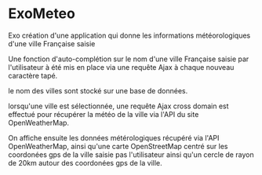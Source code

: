 # ExoMeteo
Exo création d'une application qui donne les informations météorologiques d'une ville Française saisie

Une fonction d'auto-complétion sur le nom d'une ville Française saisie par l'utilisateur à été mis en place via une requête Ajax à chaque nouveau caractère tapé.

le nom des villes sont stocké sur une base de données.

lorsqu'une ville est sélectionnée, une requête Ajax cross domain est effectué pour récupérer la météo de la ville via l'API du site OpenWeatherMap.

On affiche ensuite les données métérologiques récupéré via l'API OpenWeatherMap, ainsi qu'une carte OpenStreetMap centré sur les coordonées gps de la ville saisie pas l'utilisateur ainsi qu'un cercle de rayon de 20km autour des coordonées gps de la ville.
